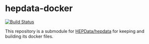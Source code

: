 # hepdata-docker
[![Build Status](https://travis-ci.org/HEPData/hepdata-docker.svg?branch=master "Build Status")](https://travis-ci.org/HEPData/hepdata-docker/branches?branch=master)

This repository is a submodule for [HEPData/hepdata](https://www.github.com/HEPData/hepdata) for keeping and building its docker files.
